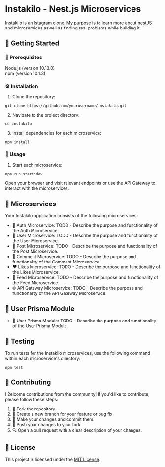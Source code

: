 <!DOCTYPE html>
<html>

<body>

  <h1>Instakilo - Nest.js Microservices</h1>

  <p>Instakilo is an Istagram clone. My purpose is to learn more about nestJS and microservices aswell as finding real problems while building it.</p>

  <h2>🚀 Getting Started</h2>

  <h3>🔧 Prerequisites</h3>
  <p>Node.js (version 10.13.0)<br>npm (version 10.1.3)</p>

  <h3>⚙️ Installation</h3>
  <ol>
    <li>Clone the repository:</li>
  </ol>

  <pre><code>git clone https://github.com/yourusername/instakilo.git</code></pre>

  <ol start="2">
    <li>Navigate to the project directory:</li>
  </ol>

  <pre><code>cd instakilo</code></pre>

  <ol start="3">
    <li>Install dependencies for each microservice:</li>
  </ol>
  
  <pre><code>npm install</code></pre>
  
  <h3>🚀 Usage</h3>

  <ol>
    <li>Start each microservice:</li>
  </ol>
  
  <pre><code>npm run start:dev</code></pre>

  <p>Open your browser and visit relevant endpoints or use the API Gateway to interact with the microservices.</p>

  <h2>🔌 Microservices</h2>

  <p>Your Instakilo application consists of the following microservices:</p>

  <ul>
    <li>🔐 Auth Microservice: TODO - Describe the purpose and functionality of the Auth Microservice.</li>
    <li>👤 User Microservice: TODO - Describe the purpose and functionality of the User Microservice.</li>
    <li>📝 Post Microservice: TODO - Describe the purpose and functionality of the Post Microservice.</li>
    <li>💬 Comment Microservice: TODO - Describe the purpose and functionality of the Comment Microservice.</li>
    <li>❤️ Likes Microservice: TODO - Describe the purpose and functionality of the Likes Microservice.</li>
    <li>📰 Feed Microservice: TODO - Describe the purpose and functionality of the Feed Microservice.</li>
    <li>🌐 API Gateway Microservice: TODO - Describe the purpose and functionality of the API Gateway Microservice.</li>
  </ul>

  <h2>💼 User Prisma Module</h2>

  <ul>
    <li>💼 User Prisma Module: TODO - Describe the purpose and functionality of the User Prisma Module.</li>
  </ul>

  <h2>🧪 Testing</h2>

  <p>To run tests for the Instakilo microservices, use the following command within each microservice's directory:</p>

  <pre><code>npm test</code></pre>

  <h2>👥 Contributing</h2>

  <p>I 2elcome contributions from the community! If you'd like to contribute, please follow these steps:</p>

  <ol>
    <li>🍴 Fork the repository.</li>
    <li>🌿 Create a new branch for your feature or bug fix.</li>
    <li>🔧 Make your changes and commit them.</li>
    <li>🚀 Push your changes to your fork.</li>
    <li>🔍 Open a pull request with a clear description of your changes.</li>
  </ol>

  <h2>📄 License</h2>

  <p>This project is licensed under the <a href="LICENSE">MIT License</a>.</p>

</body>

</html>
